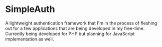 # SimpleAuth
A lightweight authentication framework that I'm in the process of fleshing out for a few applications that are being developed in my free-time. Currently being developed for PHP but planning for JavaScript implementation as well.
